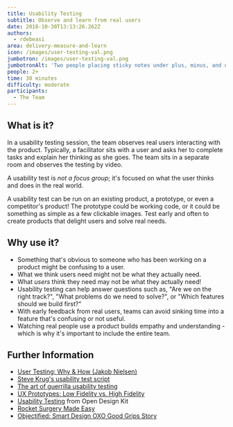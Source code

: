```yaml
---
title: Usability Testing
subtitle: Observe and learn from real users
date: 2018-10-30T13:13:26.262Z
authors:
  - rdebeasi
area: delivery-measure-and-learn
icon: /images/user-testing-val.png
jumbotron: /images/user-testing-val.png
jumbotronAlt: 'Two people placing sticky notes under plus, minus, and question mark columns'
people: 2+
time: 30 minutes
difficulty: moderate
participants:
  - The Team
---
```

## What is it? 
In a usability testing session, the team observes real users interacting with the product. Typically, a facilitator sits with a user and asks her to complete tasks and explain her thinking as she goes. The team sits in a separate room and observes the testing by video.

A usability test is _not a focus group_; it's focused on what the user thinks and does in the real world.

A usability test can be run on an existing product, a prototype, or even a competitor's product! The prototype could be working code, or it could be something as simple as a few clickable images. Test early and often to create products that delight users and solve real needs.

## Why use it? 
- Something that's obvious to someone who has been working on a product might be confusing to a user.
- What we think users need might not be what they actually need.
- What _users_ think they need may not be what they actually need!
- Usability testing can help answer questions such as, "Are we on the right track?", "What problems do we need to solve?", or "Which features should we build first?"
- With early feedback from real users, teams can avoid sinking time into a feature that's confusing or not useful.
- Watching real people use a product builds empathy and understanding - which is why it's important to include the entire team.

## Further Information
- [User Testing: Why & How (Jakob Nielsen)](https://www.nngroup.com/videos/user-testing-jakob-nielsen/)
- [Steve Krug's usability test script](https://sensible.com/downloads-rsme.html)
- [The art of guerrilla usability testing](http://www.uxbooth.com/articles/the-art-of-guerrilla-usability-testing/)
- [UX Prototypes: Low Fidelity vs. High Fidelity](https://www.nngroup.com/articles/ux-prototype-hi-lo-fidelity/)
- [Usability Testing](http://opendesignkit.org/methods/usability-testing/) from Open Design Kit
- [Rocket Surgery Made Easy](https://www.sensible.com/rsme.html)
- [Objectified: Smart Design OXO Good Grips Story](https://vimeo.com/106963722)
